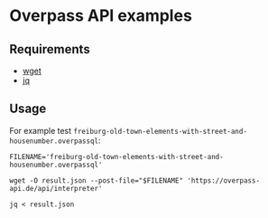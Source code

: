 # Overpass API examples

## Requirements

* [wget](https://www.gnu.org/software/wget/)
* [jq](https://stedolan.github.io/jq/)

## Usage

For example test `freiburg-old-town-elements-with-street-and-housenumber.overpassql`:

```
FILENAME='freiburg-old-town-elements-with-street-and-housenumber.overpassql'
```

```
wget -O result.json --post-file="$FILENAME" 'https://overpass-api.de/api/interpreter'
```

```
jq < result.json 
```
